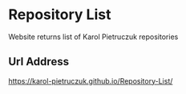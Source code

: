 # Repository List 

Website returns list of Karol Pietruczuk repositories

## Url Address

https://karol-pietruczuk.github.io/Repository-List/

## 


